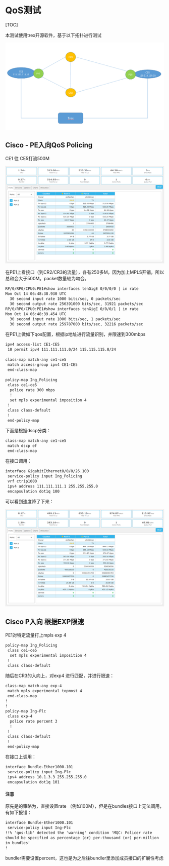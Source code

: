 # QoS测试

[TOC]

本测试使用trex开源软件，基于以下拓扑进行测试

![1570861421078](img/1570861421078.png)



## Cisco - PE入向QoS Policing

CE1 往 CE5打流500M

![1571035844847](img/1571035844847.png)



在PE1上看接口（到CR2/CR3的流量），各有250多M，因为加上MPLS开销，所以总和会大于500M。packet数量较为吻合。

```
RP/0/RP0/CPU0:PE1#show interfaces tenGigE 0/0/0/0 | in rate
Mon Oct 14 06:48:38.930 UTC
  30 second input rate 1000 bits/sec, 0 packets/sec
  30 second output rate 256391000 bits/sec, 31921 packets/sec
RP/0/RP0/CPU0:PE1#show interfaces tenGigE 0/0/0/1 | in rate
Mon Oct 14 06:48:39.454 UTC
  30 second input rate 1000 bits/sec, 1 packets/sec
  30 second output rate 259787000 bits/sec, 32216 packets/sec
```



在PE1上做如下qos配置，根据ip地址进行流量识别，并限速到300mbps

```
ipv4 access-list CE1-CE5
 10 permit ipv4 111.111.111.0/24 115.115.115.0/24
 
class-map match-any ce1-ce5
 match access-group ipv4 CE1-CE5 
 end-class-map
 
policy-map Ing_Policing
 class ce1-ce5
  police rate 300 mbps 
  ! 
  set mpls experimental imposition 4
 ! 
 class class-default
 ! 
 end-policy-map
```



下面是根据dscp分类：

```
class-map match-any ce1-ce5
 match dscp ef 
 end-class-map
```



在接口调用：

```
interface GigabitEthernet0/0/0/26.100
 service-policy input Ing_Policing
 vrf ctrip1000
 ipv4 address 111.111.111.1 255.255.255.0
 encapsulation dot1q 100
```



可以看到速度降了下来：

![1571040794957](img/1571040794957.png)



## Cisco P入向 根据EXP限速

PE1对特定流量打上mpls exp 4

```
policy-map Ing_Policing
 class ce1-ce5
  set mpls experimental imposition 4
 ! 
 class class-default
```



随后在CR3的入向上，对exp4 进行匹配，并进行限速：

```
class-map match-any exp-4
 match mpls experimental topmost 4 
 end-class-map
! 
!
policy-map Ing-Plc
 class exp-4
  police rate percent 3 
  ! 
 ! 
 class class-default
 ! 
 end-policy-map
```



在接口上调用：

```
interface Bundle-Ether1000.101
 service-policy input Ing-Plc
 ipv4 address 10.1.3.3 255.255.255.0
 encapsulation dot1q 101
```



#### 注意

原先是的策略为，直接设置rate （例如100M），但是在bundles接口上无法调用，有如下报错：

```
interface Bundle-Ether1000.101
 service-policy input Ing-Plc
!!% 'qos-lib' detected the 'warning' condition 'MQC: Policer rate should be specified as percentage (or) per-thousand (or) per-million in bundles'
!
```

bundler需要设置percent，这也是为之后往bundler里添加成员接口的扩展性考虑



